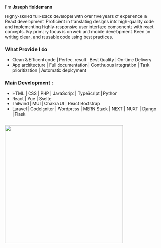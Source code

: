 I'm **Joseph Holdemann**

  <p>
  Highly-skilled full-stack developer with over five years of experience in React development. 
  Proficient in translating designs into high-quality code and implementing highly-responsive user interface components with react concepts. 
  My primary focus is on web and mobile development. 
  Keen on writing clean, and reusable code using best practices.
  </p>

### **What Provide I do**
- Clean & Efficent code | Perfect result | Best Quality | On-time Delivery
- App architecture | Full documentation | Continuous integration | Task prioritization | Automatic deployment

### **Main Development :**
- HTML | CSS | PHP | JavaScript | TypeScript | Python
- React | Vue | Svelte
- Tailwind | MUI | Chakra UI | React Bootstrap
- Laravel | CodeIgniter | Wordpress | MERN Stack | NEXT | NUXT | Django | Flask 

##

<div align=left>
  <a href="https://github.com/anuraghazra/github-readme-stats">
    <img width=390 align="center" src="https://github-readme-stats.vercel.app/api/top-langs/?username=ffs28&hide=c%23,powershell,Mathematica,Ruby,Objective-C,Objective-C%2b%2b,Cuda&title_color=61dafb&text_color=ffffff&icon_color=61dafb&bg_color=20232a&langs_count=8&layout=compact&border_color=61dafb&hide_border=true" />
  </a>
</div>

